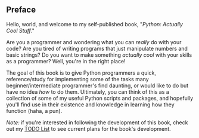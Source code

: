## Preface
Hello, world, and welcome to my self-published book, "*Python: Actually Cool Stuff*."

Are you a programmer and wondering what you can *really* do with your code? Are you tired of writing programs that just manipulate numbers and basic strings? Do you want to make something *actually cool* with your skills as a programmer? Well, you're in the right place! 

The goal of this book is to give Python programmers a quick, reference/study for implementing some of the tasks many beginner/intermediate programmer's find daunting, or would like to do but have no idea *how* to do them. Ultimately, you can think of this as a collection of some of my useful Python scripts and packages, and hopefully you'll find use in their existence and knowledge in learning how they function (haha, a pun). 

*Note:* if you're interested in following the development of this book, check out my [TODO
List](https://github.com/zach-king/CoolPython/blob/master/TODO.md) to see
current plans for the book's development. 

